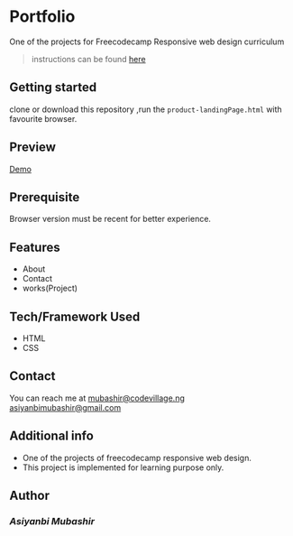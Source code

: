 # Portfolio
One of the projects for Freecodecamp Responsive web design curriculum  

>instructions can be found [here](<https://www.freecodecamp.org/learn/responsive-web-design/responsive-web-design-projects/build-a-personal-portfolio-webpage>)
## Getting started
clone or download this repository ,run the `product-landingPage.html` with favourite browser.
## Preview
[Demo](<https://mb-fcc-portfolio.netlify.app/>)

## Prerequisite
Browser version must be recent for better experience.
## Features
- About
- Contact
- works(Project)
## Tech/Framework Used
- HTML
- CSS
## Contact
You can reach me at <mubashir@codevillage.ng>  
<asiyanbimubashir@gmail.com>
## Additional info 
- One of the projects of freecodecamp responsive web design.
- This project is implemented for learning purpose only.
## Author
### _*Asiyanbi Mubashir*_